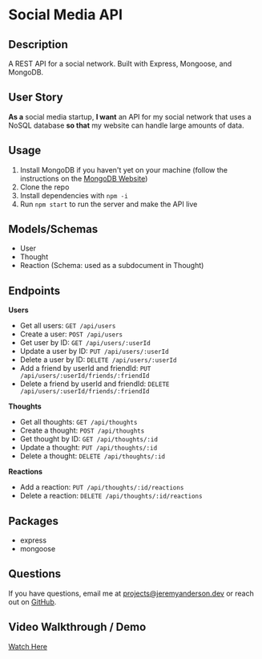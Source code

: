 # Social Media API

## Description
A REST API for a social network. Built with Express, Mongoose, and MongoDB.

## User Story
**As a** social media startup, 
**I want** an API for my social network that uses a NoSQL database 
**so that** my website can handle large amounts of data.

## Usage
1. Install MongoDB if you haven't yet on your machine (follow the instructions on the [MongoDB Website](https://docs.mongodb.com/manual/installation/))
2. Clone the repo
3. Install dependencies with `npm -i`
4. Run `npm start` to run the server and make the API live

## Models/Schemas
- User
- Thought
- Reaction (Schema: used as a subdocument in Thought)

## Endpoints
**Users**
- Get all users:        `GET /api/users`
- Create a user:        `POST /api/users`
- Get user by ID:       `GET /api/users/:userId`
- Update a user by ID:        `PUT /api/users/:userId`
- Delete a user by ID:        `DELETE /api/users/:userId`
- Add a friend by userId and friendId:         `PUT /api/users/:userId/friends/:friendId`
- Delete a friend by userId and friendId:      `DELETE /api/users/:userId/friends/:friendId`

**Thoughts**
- Get all thoughts:     `GET /api/thoughts`
- Create a thought:     `POST /api/thoughts`
- Get thought by ID:    `GET /api/thoughts/:id`
- Update a thought:     `PUT /api/thoughts/:id`
- Delete a thought:     `DELETE /api/thoughts/:id`

**Reactions**
- Add a reaction:       `PUT /api/thoughts/:id/reactions`
- Delete a reaction:    `DELETE /api/thoughts/:id/reactions`

## Packages
- express
- mongoose

## Questions
If you have questions, email me at [projects@jeremyanderson.dev](mailto:projects@jeremyanderson.dev) or reach out on [GitHub](https://www.github.com/jeremy0anderson).

## Video Walkthrough / Demo
[Watch Here](https://drive.google.com/file/d/14QRGIlP37n8v5GMyhs6roavbmUiFg9Xb/view?usp=sharing)
